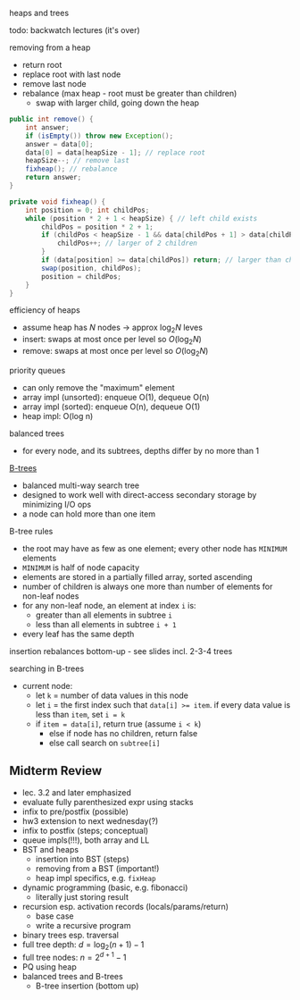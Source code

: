 heaps and trees

todo: backwatch lectures (it's over)

removing from a heap
- return root
- replace root with last node
- remove last node
- rebalance (max heap - root must be greater than children)
	- swap with larger child, going down the heap

```java
public int remove() {
	int answer;
	if (isEmpty()) throw new Exception();
	answer = data[0];
	data[0] = data[heapSize - 1]; // replace root
	heapSize--; // remove last
	fixheap(); // rebalance
	return answer;
}

private void fixheap() {
	int position = 0; int childPos;
	while (position * 2 + 1 < heapSize) { // left child exists
		childPos = position * 2 + 1;
		if (childPos < heapSize - 1 && data[childPos + 1] > data[childPos]) {
			childPos++; // larger of 2 children
		}
		if (data[position] >= data[childPos]) return; // larger than children
		swap(position, childPos);
		position = childPos;
	}
}
```

efficiency of heaps
- assume heap has $N$ nodes -> approx $\log_2N$ leves
- insert: swaps at most once per level so $O(\log_2N)$
- remove: swaps at most once per level so $O(\log_2N)$

priority queues
- can only remove the "maximum" element
- array impl (unsorted): enqueue O(1), dequeue O(n)
- array impl (sorted): enqueue O(n), dequeue O(1)
- heap impl: O(log n)

balanced trees
- for every node, and its subtrees, depths differ by no more than 1

[B-trees](https://en.wikipedia.org/wiki/B-tree)
- balanced multi-way search tree
- designed to work well with direct-access secondary storage by minimizing I/O ops
- a node can hold more than one item

B-tree rules
- the root may have as few as one element; every other node has `MINIMUM` elements
- `MINIMUM` is half of node capacity
- elements are stored in a partially filled array, sorted ascending
- number of children is always one more than number of elements for non-leaf nodes
- for any non-leaf node, an element at index `i` is:
	- greater than all elements in subtree `i`
	- less than all elements in subtree `i + 1`
- every leaf has the same depth

insertion rebalances bottom-up - see slides incl. 2-3-4 trees

searching in B-trees
- current node:
	- let `k` = number of data values in this node
	- let `i` = the first index such that `data[i] >= item`. if every data value is less than `item`, set `i = k`
	- if `item = data[i]`, return true (assume `i < k`)
		- else if node has no children, return false
		- else call search on `subtree[i]`

## Midterm Review

- lec. 3.2 and later emphasized
- evaluate fully parenthesized expr using stacks
- infix to pre/postfix (possible)
- hw3 extension to next wednesday(?)
- infix to postfix (steps; conceptual)
- queue impls(!!!), both array and LL
- BST and heaps
	- insertion into BST (steps)
	- removing from a BST (important!)
	- heap impl specifics, e.g. `fixHeap`
- dynamic programming (basic, e.g. fibonacci)
	- literally just storing result
- recursion esp. activation records (locals/params/return)
	- base case
	- write a recursive program
- binary trees esp. traversal
- full tree depth: $d=\log_2(n+1)-1$
- full tree nodes: $n=2^{d+1}-1$
- PQ using heap
- balanced trees and B-trees
	- B-tree insertion (bottom up)
